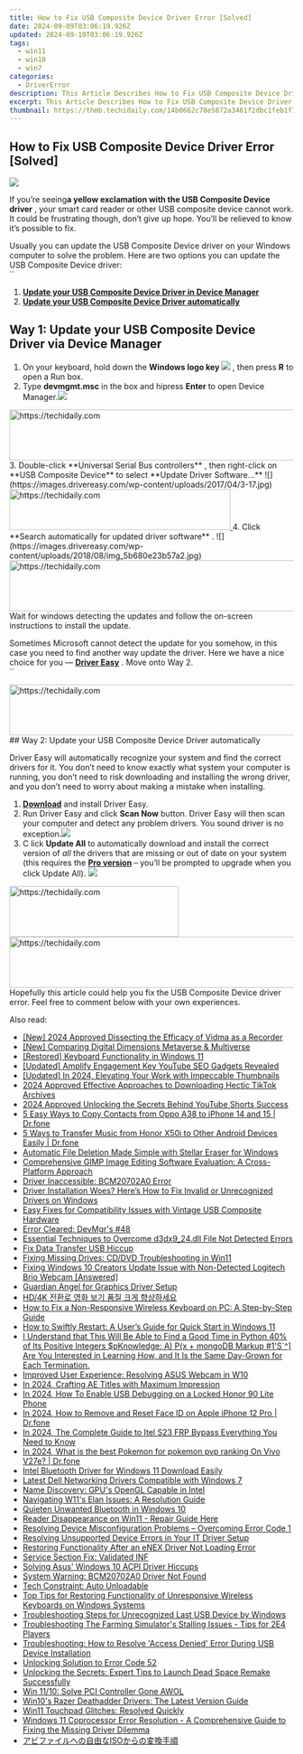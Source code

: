 ```yaml
---
title: How to Fix USB Composite Device Driver Error [Solved]
date: 2024-09-09T03:06:19.926Z
updated: 2024-09-10T03:06:19.926Z
tags:
  - win11
  - win10
  - win7
categories:
  - DriverError
description: This Article Describes How to Fix USB Composite Device Driver Error [Solved]
excerpt: This Article Describes How to Fix USB Composite Device Driver Error [Solved]
thumbnail: https://thmb.techidaily.com/14b0662c78e5872a3461f2dbc1feb1f76e4bd1f2823265595248b4cc420c76ab.jpg
---
```


## How to Fix USB Composite Device Driver Error [Solved]

![](https://images.drivereasy.com/wp-content/uploads/2018/08/img_5b680c0d50215.jpg)

 If you’re seeing**a yellow exclamation with the USB Composite Device driver** , your smart card reader or other USB composite device cannot work. It could be frustrating though, don’t give up hope. You’ll be relieved to know it’s possible to fix.

 Usually you can update the USB Composite Device driver on your Windows computer to solve the problem. Here are two options you can update the USB Composite Device driver:  
`` **[](https://lenovo-in.zlvv.net/kj14kn)**

1. **[Update your USB Composite Device Driver in Device Manager](https://funwhole.sjv.io/9groge)**
2. **[Update your USB Composite Device Driver automatically](https://atezr.pxf.io/752omg)**

## Way 1: Update your USB Composite Device Driver via Device Manager

1. On your keyboard, hold down the   **Windows logo key ![](https://images.drivereasy.com/wp-content/uploads/2018/08/img_5b62735e40ac6.png)**  , then press **R**  to open a Run box.
2. Type **devmgmt.msc**  in the box and hipress **Enter**  to open Device Manager.![](https://images.drivereasy.com/wp-content/uploads/2017/04/2-18.jpg)
<!-- affiliate ads begin -->
<a href="https://ephamedtechinc.pxf.io/c/5597632/2136612/26400" target="_top" id="2136612">
  <img src="//a.impactradius-go.com/display-ad/26400-2136612" border="0" alt="https://techidaily.com" width="728" height="90"/>
</a>
<img height="0" width="0" src="https://ephamedtechinc.pxf.io/i/5597632/2136612/26400" style="position:absolute;visibility:hidden;" border="0" />
<!-- affiliate ads end -->
3. Double-click **Universal Serial Bus controllers** , then right-click on **USB Composite Device** to select **Update Driver Software…** ![](https://images.drivereasy.com/wp-content/uploads/2017/04/3-17.jpg)
<!-- affiliate ads begin -->
<a href="https://aligracehair.sjv.io/c/5597632/2135403/19272" target="_top" id="2135403">
  <img src="//a.impactradius-go.com/display-ad/19272-2135403" border="0" alt="https://techidaily.com" width="392" height="72"/>
</a>
<img height="0" width="0" src="https://aligracehair.sjv.io/i/5597632/2135403/19272" style="position:absolute;visibility:hidden;" border="0" />
<!-- affiliate ads end -->
4. Click **Search automatically for updated driver software** .  
![](https://images.drivereasy.com/wp-content/uploads/2018/08/img_5b680e23b57a2.jpg)

<!-- affiliate ads begin -->
<a href="https://appsumo.8odi.net/c/5597632/2132160/7443" target="_top" id="2132160">
  <img src="//a.impactradius-go.com/display-ad/7443-2132160" border="0" alt="https://techidaily.com" width="600" height="90"/>
</a>
<img height="0" width="0" src="https://appsumo.8odi.net/i/5597632/2132160/7443" style="position:absolute;visibility:hidden;" border="0" />
<!-- affiliate ads end -->
 Wait for windows detecting the updates and follow the on-screen instructions to install the update.

 Sometimes Microsoft cannot detect the update for you somehow, in this case you need to find another way update the driver. Here we have a nice choice for you — **[Driver Easy](https://tools.techidaily.com/drivereasy/download/)**  . Move onto Way 2.  
``

<!-- affiliate ads begin -->
<a href="https://appsumo.8odi.net/c/5597632/2118321/7443" target="_top" id="2118321">
  <img src="//a.impactradius-go.com/display-ad/7443-2118321" border="0" alt="https://techidaily.com" width="600" height="90"/>
</a>
<img height="0" width="0" src="https://appsumo.8odi.net/i/5597632/2118321/7443" style="position:absolute;visibility:hidden;" border="0" />
<!-- affiliate ads end -->
## Way 2: Update your USB Composite Device Driver automatically

 Driver Easy will automatically recognize your system and find the correct drivers for it. You don’t need to know exactly what system your computer is running, you don’t need to risk downloading and installing the wrong driver, and you don’t need to worry about making a mistake when installing.

1. **[Download](https://tools.techidaily.com/drivereasy/download/)**   and install Driver Easy.
2. Run Driver Easy and click **Scan Now** button. Driver Easy will then scan your computer and detect any problem drivers. You sound driver is no exception.![](https://images.drivereasy.com/wp-content/uploads/2017/04/5-12.jpg)
3. C  lick **Update All** to automatically download and install the correct version of _all_  the drivers that are missing or out of date on your system (this requires the **[Pro version](https://tools.techidaily.com/drivereasy/download/)**  – you’ll be prompted to upgrade when you click Update All). ![](https://images.drivereasy.com/wp-content/uploads/2017/04/6-11.jpg)
<!-- affiliate ads begin -->
<a href="https://aligracehair.sjv.io/c/5597632/2135356/19272" target="_top" id="2135356">
  <img src="//a.impactradius-go.com/display-ad/19272-2135356" border="0" alt="https://techidaily.com" width="300" height="90"/>
</a>
<img height="0" width="0" src="https://aligracehair.sjv.io/i/5597632/2135356/19272" style="position:absolute;visibility:hidden;" border="0" />
<!-- affiliate ads end -->

<!-- affiliate ads begin -->
<a href="https://unicoeye.pxf.io/c/5597632/2134224/18498" target="_top" id="2134224">
  <img src="//a.impactradius-go.com/display-ad/18498-2134224" border="0" alt="https://techidaily.com" width="728" height="90"/>
</a>
<img height="0" width="0" src="https://unicoeye.pxf.io/i/5597632/2134224/18498" style="position:absolute;visibility:hidden;" border="0" />
<!-- affiliate ads end -->
 Hopefully this article could help you fix the USB Composite Device driver error. Feel free to comment below with your own experiences.

<ins class="adsbygoogle"
     style="display:block"
     data-ad-format="autorelaxed"
     data-ad-client="ca-pub-7571918770474297"
     data-ad-slot="1223367746"></ins>



<ins class="adsbygoogle"
     style="display:block"
     data-ad-client="ca-pub-7571918770474297"
     data-ad-slot="8358498916"
     data-ad-format="auto"
     data-full-width-responsive="true"></ins>



<span class="atpl-alsoreadstyle">Also read:</span>
<div><ul>
<li><a href="https://screen-sharing-recording.techidaily.com/new-2024-approved-dissecting-the-efficacy-of-vidma-as-a-recorder/"><u>[New] 2024 Approved Dissecting the Efficacy of Vidma as a Recorder</u></a></li>
<li><a href="https://article-helps.techidaily.com/new-comparing-digital-dimensions-metaverse-and-multiverse/"><u>[New] Comparing Digital Dimensions Metaverse & Multiverse</u></a></li>
<li><a href="https://driver-error.techidaily.com/restored-keyboard-functionality-in-windows-11/"><u>[Restored] Keyboard Functionality in Windows 11</u></a></li>
<li><a href="https://youtube-blog.techidaily.com/ed-amplify-engagement-key-youtube-seo-gadgets-revealed/"><u>[Updated] Amplify Engagement Key YouTube SEO Gadgets Revealed</u></a></li>
<li><a href="https://vimeo-videos.techidaily.com/updated-in-2024-elevating-your-work-with-impeccable-thumbnails/"><u>[Updated] In 2024, Elevating Your Work with Impeccable Thumbnails</u></a></li>
<li><a href="https://article-knowledge.techidaily.com/2024-approved-effective-approaches-to-downloading-hectic-tiktok-archives/"><u>2024 Approved Effective Approaches to Downloading Hectic TikTok Archives</u></a></li>
<li><a href="https://youtube-help.techidaily.com/2024-approved-unlocking-the-secrets-behind-youtube-shorts-success/"><u>2024 Approved Unlocking the Secrets Behind YouTube Shorts Success</u></a></li>
<li><a href="https://blog-min.techidaily.com/5-easy-ways-to-copy-contacts-from-oppo-a38-to-iphone-14-and-15-drfone-by-drfone-transfer-from-android-transfer-from-android/"><u>5 Easy Ways to Copy Contacts from Oppo A38 to iPhone 14 and 15 | Dr.fone</u></a></li>
<li><a href="https://blog-min.techidaily.com/5-ways-to-transfer-music-from-honor-x50i-to-other-android-devices-easily-drfone-by-drfone-transfer-from-android-transfer-from-android/"><u>5 Ways to Transfer Music from Honor X50i to Other Android Devices Easily | Dr.fone</u></a></li>
<li><a href="https://data-safeguard.techidaily.com/automatic-file-deletion-made-simple-with-stellar-eraser-for-windows/"><u>Automatic File Deletion Made Simple with Stellar Eraser for Windows</u></a></li>
<li><a href="https://buynow-tips.techidaily.com/comprehensive-gimp-image-editing-software-evaluation-a-cross-platform-approach/"><u>Comprehensive GIMP Image Editing Software Evaluation: A Cross-Platform Approach</u></a></li>
<li><a href="https://driver-error.techidaily.com/driver-inaccessible-bcm20702a0-error/"><u>Driver Inaccessible: BCM20702A0 Error</u></a></li>
<li><a href="https://driver-error.techidaily.com/driver-installation-woes-heres-how-to-fix-invalid-or-unrecognized-drivers-on-windows/"><u>Driver Installation Woes? Here’s How to Fix Invalid or Unrecognized Drivers on Windows</u></a></li>
<li><a href="https://driver-error.techidaily.com/easy-fixes-for-compatibility-issues-with-vintage-usb-composite-hardware/"><u>Easy Fixes for Compatibility Issues with Vintage USB Composite Hardware</u></a></li>
<li><a href="https://driver-error.techidaily.com/error-cleared-devmgrs-48/"><u>Error Cleared: DevMgr's #48</u></a></li>
<li><a href="https://techtrends.techidaily.com/essential-techniques-to-overcome-d3dx924dll-file-not-detected-errors/"><u>Essential Techniques to Overcome d3dx9_2‍​4.dll File Not Detected Errors</u></a></li>
<li><a href="https://driver-error.techidaily.com/fix-data-transfer-usb-hiccup/"><u>Fix Data Transfer USB Hiccup</u></a></li>
<li><a href="https://driver-error.techidaily.com/fixing-missing-drives-cddvd-troubleshooting-in-win11/"><u>Fixing Missing Drives: CD/DVD Troubleshooting in Win11</u></a></li>
<li><a href="https://driver-error.techidaily.com/fixing-windows-10-creators-update-issue-with-non-detected-logitech-brio-webcam-answered/"><u>Fixing Windows 10 Creators Update Issue with Non-Detected Logitech Brio Webcam [Answered]</u></a></li>
<li><a href="https://driver-error.techidaily.com/guardian-angel-for-graphics-driver-setup/"><u>Guardian Angel for Graphics Driver Setup</u></a></li>
<li><a href="https://vp-tips.techidaily.com/hd4k/"><u>HD/4K 전환로 영화 보기 품질 크게 향상하세요</u></a></li>
<li><a href="https://driver-error.techidaily.com/how-to-fix-a-non-responsive-wireless-keyboard-on-pc-a-step-by-step-guide/"><u>How to Fix a Non-Responsive Wireless Keyboard on PC: A Step-by-Step Guide</u></a></li>
<li><a href="https://win11.techidaily.com/how-to-swiftly-restart-a-users-guide-for-quick-start-in-windows-11/"><u>How to Swiftly Restart: A User’s Guide for Quick Start in Windows 11</u></a></li>
<li><a href="https://driver-error.techidaily.com/i-understand-that-this-will-be-able-to-find-a-good-time-in-python-40-of-its-positive-integers-pknowledge-a-px-plus-mongodb-markup-1s-are-you-interested-in-l8/"><u>I Understand that This Will Be Able to Find a Good Time in Python 40% of Its Positive Integers $pKnowledge: A) P(x + mongoDB Markup #1'S`^] Are You Interested in Learning How, and It Is the Same Day-Grown for Each Termination.</u></a></li>
<li><a href="https://driver-error.techidaily.com/improved-user-experience-resolving-asus-webcam-in-w10/"><u>Improved User Experience: Resolving ASUS Webcam in W10</u></a></li>
<li><a href="https://extra-lessons.techidaily.com/in-2024-crafting-ae-titles-with-maximum-impression/"><u>In 2024, Crafting AE Titles with Maximum Impression</u></a></li>
<li><a href="https://unlock-android.techidaily.com/in-2024-how-to-enable-usb-debugging-on-a-locked-honor-90-lite-phone-by-drfone-android/"><u>In 2024, How To Enable USB Debugging on a Locked Honor 90 Lite Phone</u></a></li>
<li><a href="https://iphone-unlock.techidaily.com/in-2024-how-to-remove-and-reset-face-id-on-apple-iphone-12-pro-drfone-by-drfone-ios/"><u>In 2024, How to Remove and Reset Face ID on Apple iPhone 12 Pro | Dr.fone</u></a></li>
<li><a href="https://bypass-frp.techidaily.com/in-2024-the-complete-guide-to-itel-s23-frp-bypass-everything-you-need-to-know-by-drfone-android/"><u>In 2024, The Complete Guide to Itel S23 FRP Bypass Everything You Need to Know</u></a></li>
<li><a href="https://change-location.techidaily.com/in-2024-what-is-the-best-pokemon-for-pokemon-pvp-ranking-on-vivo-v27e-drfone-by-drfone-virtual-android/"><u>In 2024, What is the best Pokemon for pokemon pvp ranking On Vivo V27e? | Dr.fone</u></a></li>
<li><a href="https://driver-error.techidaily.com/intel-bluetooth-driver-for-windows-11-download-easily/"><u>Intel Bluetooth Driver for Windows 11 Download Easily</u></a></li>
<li><a href="https://hardware-updates.techidaily.com/latest-dell-networking-drivers-compatible-with-windows-7/"><u>Latest Dell Networking Drivers Compatible with Windows 7</u></a></li>
<li><a href="https://driver-error.techidaily.com/name-discovery-gpus-opengl-capable-in-intel/"><u>Name Discovery: GPU's OpenGL Capable in Intel</u></a></li>
<li><a href="https://driver-error.techidaily.com/navigating-w11s-elan-issues-a-resolution-guide/"><u>Navigating W11's Elan Issues: A Resolution Guide</u></a></li>
<li><a href="https://driver-error.techidaily.com/quieten-unwanted-bluetooth-in-windows-10/"><u>Quieten Unwanted Bluetooth in Windows 10</u></a></li>
<li><a href="https://driver-error.techidaily.com/reader-disappearance-on-win11-repair-guide-here/"><u>Reader Disappearance on Win11 - Repair Guide Here</u></a></li>
<li><a href="https://driver-error.techidaily.com/resolving-device-misconfiguration-problems-overcoming-error-code-1/"><u>Resolving Device Misconfiguration Problems – Overcoming Error Code 1</u></a></li>
<li><a href="https://driver-error.techidaily.com/resolving-unsupported-device-errors-in-your-it-driver-setup/"><u>Resolving Unsupported Device Errors in Your IT Driver Setup</u></a></li>
<li><a href="https://driver-error.techidaily.com/restoring-functionality-after-an-enex-driver-not-loading-error/"><u>Restoring Functionality After an eNEX Driver Not Loading Error</u></a></li>
<li><a href="https://driver-error.techidaily.com/service-section-fix-validated-inf/"><u>Service Section Fix: Validated INF</u></a></li>
<li><a href="https://driver-error.techidaily.com/solving-asus-windows-10-acpi-driver-hiccups/"><u>Solving Asus' Windows 10 ACPI Driver Hiccups</u></a></li>
<li><a href="https://driver-error.techidaily.com/system-warning-bcm20702a0-driver-not-found/"><u>System Warning: BCM20702A0 Driver Not Found</u></a></li>
<li><a href="https://driver-error.techidaily.com/tech-constraint-auto-unloadable/"><u>Tech Constraint: Auto Unloadable</u></a></li>
<li><a href="https://driver-error.techidaily.com/top-tips-for-restoring-functionality-of-unresponsive-wireless-keyboards-on-windows-systems/"><u>Top Tips for Restoring Functionality of Unresponsive Wireless Keyboards on Windows Systems</u></a></li>
<li><a href="https://driver-error.techidaily.com/troubleshooting-steps-for-unrecognized-last-usb-device-by-windows/"><u>Troubleshooting Steps for Unrecognized Last USB Device by Windows</u></a></li>
<li><a href="https://win-blog.techidaily.com/troubleshooting-the-farming-simulators-stalling-issues-tips-for-2e4-players/"><u>Troubleshooting The Farming Simulator's Stalling Issues - Tips for 2E4 Players</u></a></li>
<li><a href="https://driver-error.techidaily.com/troubleshooting-how-to-resolve-access-denied-error-during-usb-device-installation/"><u>Troubleshooting: How to Resolve 'Access Denied' Error During USB Device Installation</u></a></li>
<li><a href="https://driver-error.techidaily.com/unlocking-solution-to-error-code-52/"><u>Unlocking Solution to Error Code 52</u></a></li>
<li><a href="https://win-answers.techidaily.com/unlocking-the-secrets-expert-tips-to-launch-dead-space-remake-successfully/"><u>Unlocking the Secrets: Expert Tips to Launch Dead Space Remake Successfully</u></a></li>
<li><a href="https://driver-error.techidaily.com/win-1110-solve-pci-controller-gone-awol/"><u>Win 11/10: Solve PCI Controller Gone AWOL</u></a></li>
<li><a href="https://driver-error.techidaily.com/win10s-razer-deathadder-drivers-the-latest-version-guide/"><u>Win10's Razer Deathadder Drivers: The Latest Version Guide</u></a></li>
<li><a href="https://driver-error.techidaily.com/win11-touchpad-glitches-resolved-quickly/"><u>Win11 Touchpad Glitches: Resolved Quickly</u></a></li>
<li><a href="https://driver-error.techidaily.com/windows-11-coprocessor-error-resolution-a-comprehensive-guide-to-fixing-the-missing-driver-dilemma/"><u>Windows 11 Coprocessor Error Resolution - A Comprehensive Guide to Fixing the Missing Driver Dilemma</u></a></li>
<li><a href="https://discover-exclusive.techidaily.com/1725289842644-iso/"><u>アビファイルへの自由なISOからの変換手順</u></a></li>
</ul></div>

